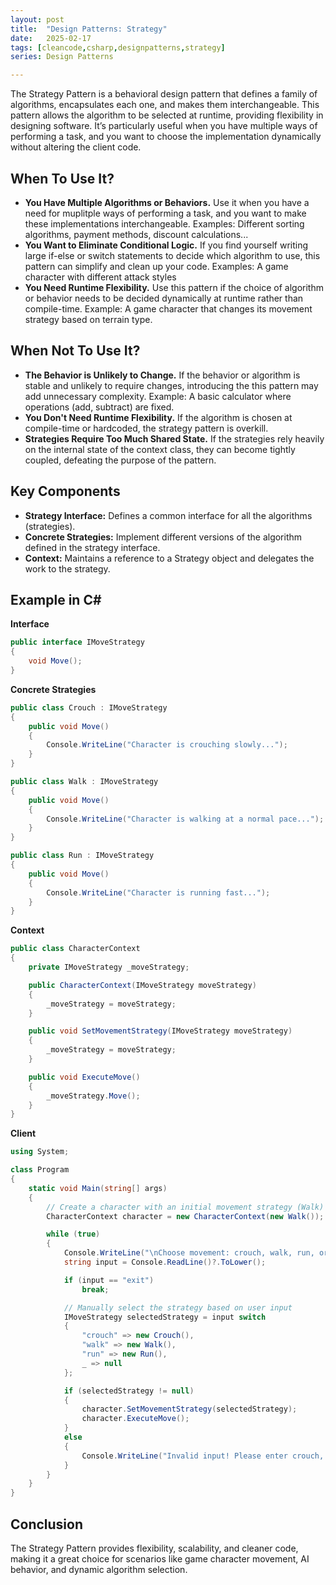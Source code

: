 ```yaml
---
layout: post
title:  "Design Patterns: Strategy"
date:   2025-02-17
tags: [cleancode,csharp,designpatterns,strategy]
series: Design Patterns

---
```

The Strategy Pattern is a behavioral design pattern that defines a family of algorithms, encapsulates each one, and makes them interchangeable. This pattern allows the algorithm to be selected at runtime, providing flexibility in designing software. It’s particularly useful when you have multiple ways of performing a task, and you want to choose the implementation dynamically without altering the client code.

## When To Use It?

- **You Have Multiple Algorithms or Behaviors.** Use it when you have a need for muplitple ways of performing a task, and you want to make these implementations interchangeable. Examples: Different sorting algorithms, payment methods, discount calculations...
- **You Want to Eliminate Conditional Logic.** If you find yourself writing large if-else or switch statements to decide which algorithm to use, this pattern can simplify and clean up your code. Examples: A game character with different attack styles 
- **You Need Runtime Flexibility.** Use this pattern if the choice of algorithm or behavior needs to be decided dynamically at runtime rather than compile-time. Example: A game character that changes its movement strategy based on terrain type.
  

## When Not To Use It?

- **The Behavior is Unlikely to Change.** If the behavior or algorithm is stable and unlikely to require changes, introducing the this pattern may add unnecessary complexity. Example: A basic calculator where operations (add, subtract) are fixed.
- **You Don't Need Runtime Flexibility.** If the algorithm is chosen at compile-time or hardcoded, the strategy pattern is overkill.
- **Strategies Require Too Much Shared State.** If the strategies rely heavily on the internal state of the context class, they can become tightly coupled, defeating the purpose of the pattern.

  

## Key Components

- **Strategy Interface:** Defines a common interface for all the algorithms (strategies).
- **Concrete Strategies:** Implement different versions of the algorithm defined in the strategy interface.
- **Context:** Maintains a reference to a Strategy object and delegates the work to the strategy.

  

## Example in C&#35;

**Interface**

```csharp
public interface IMoveStrategy
{
    void Move();
}

```

**Concrete Strategies**

```csharp
public class Crouch : IMoveStrategy
{
    public void Move()
    {
        Console.WriteLine("Character is crouching slowly...");
    }
}

public class Walk : IMoveStrategy
{
    public void Move()
    {
        Console.WriteLine("Character is walking at a normal pace...");
    }
}

public class Run : IMoveStrategy
{
    public void Move()
    {
        Console.WriteLine("Character is running fast...");
    }
}

```

**Context**

```csharp
public class CharacterContext
{
    private IMoveStrategy _moveStrategy;

    public CharacterContext(IMoveStrategy moveStrategy)
    {
        _moveStrategy = moveStrategy;
    }

    public void SetMovementStrategy(IMoveStrategy moveStrategy)
    {
        _moveStrategy = moveStrategy;
    }

    public void ExecuteMove()
    {
        _moveStrategy.Move();
    }
}

```

**Client**

```csharp
using System;

class Program
{
    static void Main(string[] args)
    {
        // Create a character with an initial movement strategy (Walk)
        CharacterContext character = new CharacterContext(new Walk());

        while (true)
        {
            Console.WriteLine("\nChoose movement: crouch, walk, run, or exit.");
            string input = Console.ReadLine()?.ToLower();

            if (input == "exit")
                break;

            // Manually select the strategy based on user input
            IMoveStrategy selectedStrategy = input switch
            {
                "crouch" => new Crouch(),
                "walk" => new Walk(),
                "run" => new Run(),
                _ => null
            };

            if (selectedStrategy != null)
            {
                character.SetMovementStrategy(selectedStrategy);
                character.ExecuteMove();
            }
            else
            {
                Console.WriteLine("Invalid input! Please enter crouch, walk, or run.");
            }
        }
    }
}

```

  

## Conclusion

The Strategy Pattern provides flexibility, scalability, and cleaner code, making it a great choice for scenarios like game character movement, AI behavior, and dynamic algorithm selection.